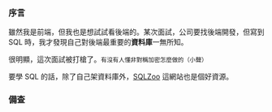 ### 序言
雖然我是前端，但我也是想試試看後端的。某次面試，公司要找後端開發，但寫到 SQL 時，我才發現自己對後端最重要的**資料庫**一無所知。

很明顯，這次面試被打槍了。<small>有沒有人懂非對稱加密怎麼做的（小聲）</small>

要學 SQL 的話，除了自己架資料庫外，[SQLZoo](https://sqlzoo.net) 這網站也是個好資源。

### 備查